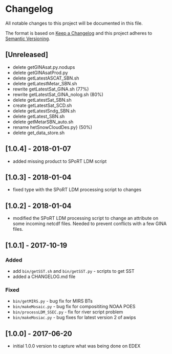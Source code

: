# Changelog
All notable changes to this project will be documented in this file.

The format is based on [Keep a Changelog](http://keepachangelog.com/en/1.0.0/)
and this project adheres to [Semantic Versioning](http://semver.org/spec/v2.0.0.html).

## [Unreleased]
 - delete getGINAsat.py.nodups
 - delete getGINAsatProd.py
 - delete getLatestASCAT_SBN.sh
 - delete getLatestMetar_SBN.sh
 - rewrite getLatestSat_GINA.sh (77%)
 - rewrite getLatestSat_GINA_nolog.sh (80%)
 - delete getLatestSat_SBN.sh
 - create getLatestSat_SCD.sh
 - delete getLatestSndg_SBN.sh
 - delete getLatest_SBN.sh
 - delete getMetarSBN_auto.sh
 - rename hetSnowCloudDes.py} (50%)
 - delete get_data_store.sh

## [1.0.4] - 2018-01-07
- added missing product to SPoRT LDM script 
## [1.0.3] - 2018-01-04
- fixed type with the SPoRT LDM processing script to changes
## [1.0.2] - 2018-01-04
- modified the SPoRT LDM processing script to change an attribute on some incoming
  netcdf files. Needed to prevent conflicts with a few GINA files.
## [1.0.1] - 2017-10-19
### Added
- add `bin/getSST.sh` and `bin/getSST.py` - scripts to get SST 
- added a CHANGELOG.md file
### Fixed
- `bin/getMIRS.py` - bug fix for MIRS BTs
- `bin/makeMosaic.py` - bug fix for composititing NOAA POES
- `bin/processLDM_SSEC.py` - fix for river script problem
- `bin/makeMosiac.py` - bug fixes for latest version 2 of awips

## [1.0.0] - 2017-06-20
- initial 1.0.0 version to capture what was being done on EDEX

